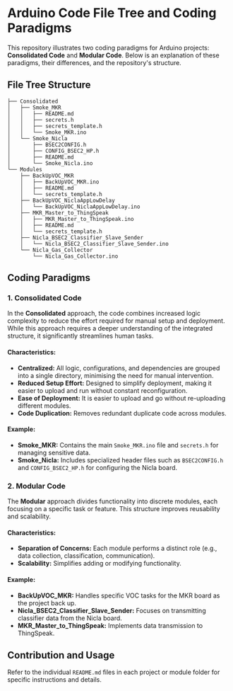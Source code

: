# Arduino Code File Tree and Coding Paradigms

This repository illustrates two coding paradigms for Arduino projects: **Consolidated Code** and **Modular Code**. Below is an explanation of these paradigms, their differences, and the repository's structure.

## File Tree Structure
```
├── Consolidated
│   ├── Smoke_MKR
│   │   ├── README.md
│   │   ├── secrets.h
│   │   ├── secrets_template.h
│   │   └── Smoke_MKR.ino
│   └── Smoke_Nicla
│       ├── BSEC2CONFIG.h
│       ├── CONFIG_BSEC2_HP.h
│       ├── README.md
│       └── Smoke_Nicla.ino
└── Modules
    ├── BackUpVOC_MKR
    │   ├── BackUpVOC_MKR.ino
    │   ├── README.md
    │   └── secrets_template.h
    ├── BackUpVOC_NiclaAppLowDelay
    │   └── BackUpVOC_NiclaAppLowDelay.ino
    ├── MKR_Master_to_ThingSpeak
    │   ├── MKR_Master_to_ThingSpeak.ino
    │   ├── README.md
    │   └── secrets_template.h
    ├── Nicla_BSEC2_Classifier_Slave_Sender
    │   └── Nicla_BSEC2_Classifier_Slave_Sender.ino
    └── Nicla_Gas_Collector
        └── Nicla_Gas_Collector.ino
```

## Coding Paradigms

### 1. Consolidated Code
In the **Consolidated** approach, the code combines increased logic complexity to reduce the effort required for manual setup and deployment. While this approach requires a deeper understanding of the integrated structure, it significantly streamlines human tasks.

#### Characteristics:
- **Centralized:** All logic, configurations, and dependencies are grouped into a single directory, minimising the need for manual intervention.
- **Reduced Setup Effort:** Designed to simplify deployment, making it easier to upload and run without constant reconfiguration.
- **Ease of Deployment:** It is easier to upload and go without re-uploading different modules.
- **Code Duplication:** Removes redundant duplicate code across modules.

#### Example:
- **Smoke_MKR:** Contains the main `Smoke_MKR.ino` file and `secrets.h` for managing sensitive data.
- **Smoke_Nicla:** Includes specialized header files such as `BSEC2CONFIG.h` and `CONFIG_BSEC2_HP.h` for configuring the Nicla board.

### 2. Modular Code
The **Modular** approach divides functionality into discrete modules, each focusing on a specific task or feature. This structure improves reusability and scalability.

#### Characteristics:
- **Separation of Concerns:** Each module performs a distinct role (e.g., data collection, classification, communication).
- **Scalability:** Simplifies adding or modifying functionality.

#### Example:
- **BackUpVOC_MKR:** Handles specific VOC tasks for the MKR board as the project back up.
- **Nicla_BSEC2_Classifier_Slave_Sender:** Focuses on transmitting classifier data from the Nicla board.
- **MKR_Master_to_ThingSpeak:** Implements data transmission to ThingSpeak.

## Contribution and Usage
Refer to the individual `README.md` files in each project or module folder for specific instructions and details.
